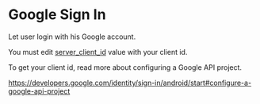 # Google Sign In
Let user login with his Google account.

You must edit [server_client_id](https://github.com/4d-go-mobile/form-login-GoogleSignIn/blob/e40d7b44c8e5f0acdd09258286e619705914d6ad/android/res/values/strings.xml) value with your client id.

To get your client id, read more about configuring a Google API project.

https://developers.google.com/identity/sign-in/android/start#configure-a-google-api-project
